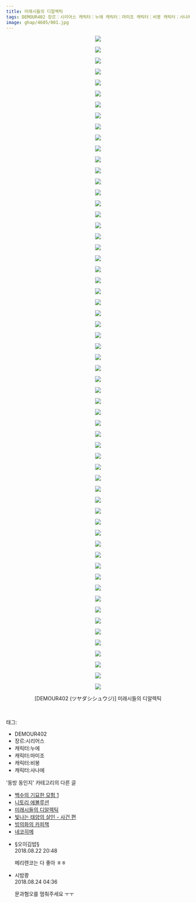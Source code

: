 ```yaml
---
title: 미래시들의 디알렉틱
tags: DEMOUR402 장르：시리어스 캐릭터：누에 캐릭터：마미조 캐릭터：비봉 캐릭터：사나에 ツヤダシシュウジ 동방_동인지
image: ghap/4605/001.jpg
---
```

<div class="article">
<p style="text-align: center; clear: none; float: none;"><img src="{{ site.nasurl }}/ghap/4605/001.jpg"/></p>
<p style="text-align: center; clear: none; float: none;"><img src="{{ site.nasurl }}/ghap/4605/002.jpg"/></p>
<p style="text-align: center; clear: none; float: none;"><img src="{{ site.nasurl }}/ghap/4605/003.jpg"/></p>
<p style="text-align: center; clear: none; float: none;"><img src="{{ site.nasurl }}/ghap/4605/004.jpg"/></p>
<p style="text-align: center; clear: none; float: none;"><img src="{{ site.nasurl }}/ghap/4605/005.jpg"/></p>
<p style="text-align: center; clear: none; float: none;"><img src="{{ site.nasurl }}/ghap/4605/006.jpg"/></p>
<p style="text-align: center; clear: none; float: none;"><img src="{{ site.nasurl }}/ghap/4605/007.jpg"/></p>
<p style="text-align: center; clear: none; float: none;"><img src="{{ site.nasurl }}/ghap/4605/008.jpg"/></p>
<p style="text-align: center; clear: none; float: none;"><img src="{{ site.nasurl }}/ghap/4605/009.jpg"/></p>
<p style="text-align: center; clear: none; float: none;"><img src="{{ site.nasurl }}/ghap/4605/010.jpg"/></p>
<p style="text-align: center; clear: none; float: none;"><img src="{{ site.nasurl }}/ghap/4605/011.jpg"/></p>
<p style="text-align: center; clear: none; float: none;"><img src="{{ site.nasurl }}/ghap/4605/012.jpg"/></p>
<p style="text-align: center; clear: none; float: none;"><img src="{{ site.nasurl }}/ghap/4605/013.jpg"/></p>
<p style="text-align: center; clear: none; float: none;"><img src="{{ site.nasurl }}/ghap/4605/014.jpg"/></p>
<p style="text-align: center; clear: none; float: none;"><img src="{{ site.nasurl }}/ghap/4605/015.jpg"/></p>
<p style="text-align: center; clear: none; float: none;"><img src="{{ site.nasurl }}/ghap/4605/016.jpg"/></p>
<p style="text-align: center; clear: none; float: none;"><img src="{{ site.nasurl }}/ghap/4605/017.jpg"/></p>
<p style="text-align: center; clear: none; float: none;"><img src="{{ site.nasurl }}/ghap/4605/018.jpg"/></p>
<p style="text-align: center; clear: none; float: none;"><img src="{{ site.nasurl }}/ghap/4605/019.jpg"/></p>
<p style="text-align: center; clear: none; float: none;"><img src="{{ site.nasurl }}/ghap/4605/020.jpg"/></p>
<p style="text-align: center; clear: none; float: none;"><img src="{{ site.nasurl }}/ghap/4605/021.jpg"/></p>
<p style="text-align: center; clear: none; float: none;"><img src="{{ site.nasurl }}/ghap/4605/022.jpg"/></p>
<p style="text-align: center; clear: none; float: none;"><img src="{{ site.nasurl }}/ghap/4605/023.jpg"/></p>
<p style="text-align: center; clear: none; float: none;"><img src="{{ site.nasurl }}/ghap/4605/024.jpg"/></p>
<p style="text-align: center; clear: none; float: none;"><img src="{{ site.nasurl }}/ghap/4605/025.jpg"/></p>
<p style="text-align: center; clear: none; float: none;"><img src="{{ site.nasurl }}/ghap/4605/026.jpg"/></p>
<p style="text-align: center; clear: none; float: none;"><img src="{{ site.nasurl }}/ghap/4605/027.jpg"/></p>
<p style="text-align: center; clear: none; float: none;"><img src="{{ site.nasurl }}/ghap/4605/028.jpg"/></p>
<p style="text-align: center; clear: none; float: none;"><img src="{{ site.nasurl }}/ghap/4605/029.jpg"/></p>
<p style="text-align: center; clear: none; float: none;"><img src="{{ site.nasurl }}/ghap/4605/030.jpg"/></p>
<p style="text-align: center; clear: none; float: none;"><img src="{{ site.nasurl }}/ghap/4605/031.jpg"/></p>
<p style="text-align: center; clear: none; float: none;"><img src="{{ site.nasurl }}/ghap/4605/032.jpg"/></p>
<p style="text-align: center; clear: none; float: none;"><img src="{{ site.nasurl }}/ghap/4605/033.jpg"/></p>
<p style="text-align: center; clear: none; float: none;"><img src="{{ site.nasurl }}/ghap/4605/034.jpg"/></p>
<p style="text-align: center; clear: none; float: none;"><img src="{{ site.nasurl }}/ghap/4605/035.jpg"/></p>
<p style="text-align: center; clear: none; float: none;"><img src="{{ site.nasurl }}/ghap/4605/036.jpg"/></p>
<p style="text-align: center; clear: none; float: none;"><img src="{{ site.nasurl }}/ghap/4605/037.jpg"/></p>
<p style="text-align: center; clear: none; float: none;"><img src="{{ site.nasurl }}/ghap/4605/038.jpg"/></p>
<p style="text-align: center; clear: none; float: none;"><img src="{{ site.nasurl }}/ghap/4605/039.jpg"/></p>
<p style="text-align: center; clear: none; float: none;"><img src="{{ site.nasurl }}/ghap/4605/040.jpg"/></p>
<p style="text-align: center; clear: none; float: none;"><img src="{{ site.nasurl }}/ghap/4605/041.jpg"/></p>
<p style="text-align: center; clear: none; float: none;"><img src="{{ site.nasurl }}/ghap/4605/042.jpg"/></p>
<p style="text-align: center; clear: none; float: none;"><img src="{{ site.nasurl }}/ghap/4605/043.jpg"/></p>
<p style="text-align: center; clear: none; float: none;"><img src="{{ site.nasurl }}/ghap/4605/044.jpg"/></p>
<p style="text-align: center; clear: none; float: none;"><img src="{{ site.nasurl }}/ghap/4605/045.jpg"/></p>
<p style="text-align: center; clear: none; float: none;"><img src="{{ site.nasurl }}/ghap/4605/046.jpg"/></p>
<p style="text-align: center; clear: none; float: none;"><img src="{{ site.nasurl }}/ghap/4605/047.jpg"/></p>
<p style="text-align: center; clear: none; float: none;"><img src="{{ site.nasurl }}/ghap/4605/048.jpg"/></p>
<p style="text-align: center; clear: none; float: none;"><img src="{{ site.nasurl }}/ghap/4605/049.jpg"/></p>
<p style="text-align: center; clear: none; float: none;"><img src="{{ site.nasurl }}/ghap/4605/050.jpg"/></p>
<p style="text-align: center; clear: none; float: none;"><img src="{{ site.nasurl }}/ghap/4605/051.jpg"/></p>
<p style="text-align: center; clear: none; float: none;"><img src="{{ site.nasurl }}/ghap/4605/052.jpg"/></p>
<p style="text-align: center; clear: none; float: none;"><img src="{{ site.nasurl }}/ghap/4605/053.jpg"/></p>
<p style="text-align: center; clear: none; float: none;"><img src="{{ site.nasurl }}/ghap/4605/054.jpg"/></p>
<p style="text-align: center; clear: none; float: none;"><img src="{{ site.nasurl }}/ghap/4605/055.jpg"/></p>
<p style="text-align: center; clear: none; float: none;"><img src="{{ site.nasurl }}/ghap/4605/056.jpg"/></p>
<p style="text-align: center; clear: none; float: none;"><img src="{{ site.nasurl }}/ghap/4605/057.jpg"/></p>
<p style="text-align: center; clear: none; float: none;"><img src="{{ site.nasurl }}/ghap/4605/058.jpg"/></p>
<p style="text-align: center; clear: none; float: none;"><img src="{{ site.nasurl }}/ghap/4605/059.jpg"/></p>
<p style="text-align: center; clear: none; float: none;"><img src="{{ site.nasurl }}/ghap/4605/060.jpg"/></p>
<p style="text-align: center; clear: none; float: none;">[DEMOUR402 (ツヤダシシュウジ)] 미래시들의 디알렉틱</p>
<p><br/></p>
</div><div class="tagTrail">
<p>태그: </p>
<ul>
<li>DEMOUR402</li>
<li>장르:시리어스</li>
<li>캐릭터:누에</li>
<li>캐릭터:마미조</li>
<li>캐릭터:비봉</li>
<li>캐릭터:사나에</li>
</ul>
</div><div class="another">
<p>'동방 동인지' 카테고리의 다른 글</p>
<ul>
<li><a href="/2018-08-26-ghap_4611">백수의 기묘한 모험 1</a></li>
<li><a href="/2018-08-23-ghap_4609">니토리 에볼루션</a></li>
<li><a href="/2018-08-22-ghap_4605">미래시들의 디알렉틱</a></li>
<li><a href="/2018-08-22-ghap_4604">빛나는 태양의 살인 - 사건 편</a></li>
<li><a href="/2018-08-21-ghap_4603">빙의화의 카피책</a></li>
<li><a href="/2018-08-21-ghap_4602">네코히메</a></li>
</ul>
</div><div class="cb_module cb_fluid">
<div class="cb_wrt cb_profile">
<div class="comment">
<ul>
<li class="cb_thumb_off" id="comment15314920">
<div class="cb_comment_area">
<div class="cb_info_area">
<div class="cb_section">
<span class="cb_nick_name">§오이김밥§</span>
</div>
<div class="cb_section">
<span class="cb_date">2018.08.22 20:48 </span>
</div>
</div>
<div class="cb_dsc_comment">
<p class="cb_dsc">
											메리렌코는 다 좋아 ㅎㅎ
										</p>
</div>
</div></li>
<li class="cb_thumb_off" id="comment15316107">
<div class="cb_comment_area">
<div class="cb_info_area">
<div class="cb_section">
<span class="cb_nick_name">시밤쾅</span>
</div>
<div class="cb_section">
<span class="cb_date">2018.08.24 04:36 </span>
</div>
</div>
<div class="cb_dsc_comment">
<p class="cb_dsc">
											문과혐오를 멈춰주세요 ㅜㅜ
										</p>
</div>
</div></li>
</ul>
</div>
</div><!-- commentList close -->
</div>